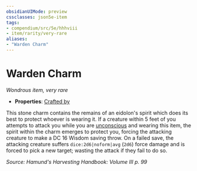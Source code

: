```yaml
---
obsidianUIMode: preview
cssclasses: json5e-item
tags:
- compendium/src/5e/hhhviii
- item/rarity/very-rare
aliases: 
- "Warden Charm"
---
```

# Warden Charm
*Wondrous item, very rare*  

- **Properties**: [Crafted by](/compendium/rules/item-properties.md#Crafted%20by)

This stone charm contains the remains of an eidolon's spirit which does its best to protect whoever is wearing it. If a creature within 5 feet of you attempts to attack you while you are [unconscious](/compendium/rules/conditions.md#Unconscious) and wearing this item, the spirit within the charm emerges to protect you, forcing the attacking creature to make a DC 16 Wisdom saving throw. On a failed save, the attacking creature suffers `dice:2d6|noform|avg` (`2d6`) force damage and is forced to pick a new target; wasting the attack if they fail to do so.

*Source: Hamund's Harvesting Handbook: Volume III p. 99*